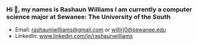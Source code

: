 ### Hi 👋, my names is Rashaun Williams I am currently a computer science major at Sewanee: The University of the South
- Email: rashaunjwilliams@gmail.com or willirj0@sewanee.edu
- LinkedIn: www.linkedin.com/in/rashaunwilliams
<!--
**Rashaunjw/Rashaunjw** is a ✨ _special_ ✨ repository because its `README.md` (this file) appears on your GitHub profile.

Here are some ideas to get you started:

- 🔭 I’m currently working on ...
- 🌱 I’m currently learning ...
- 👯 I’m looking to collaborate on ...
- 🤔 I’m looking for help with ...
- 💬 Ask me about ...
- 📫 How to reach me...
- ⚡ Fun fact: ...
-->
